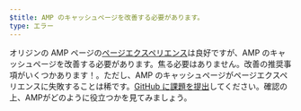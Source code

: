 ```yaml
---
$title: AMP のキャッシュページを改善する必要があります。
type: エラー
---
```


オリジンの AMP ページの[ページエクスペリエンス](https://developers.google.com/search/docs/guides/page-experience?hl=ja)は良好ですが、AMP のキャッシュページを改善する必要があります。焦る必要はありません。改善の推奨事項がいくつかあります！。ただし、AMP のキャッシュページがページエクスペリエンスに失敗することは稀です。[GitHub に課題を提出](https://github.com/ampproject/amphtml/issues/new?assignees=&labels=Type:+Page+experience&template=page-experience.md&title=Page+experience+issue)してください。確認の上、AMPがどのように役立つかを見てみましょう。
